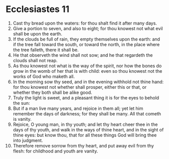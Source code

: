 ﻿# Ecclesiastes 11
1. Cast thy bread upon the waters: for thou shalt find it after many days. 
2. Give a portion to seven, and also to eight; for thou knowest not what evil shall be upon the earth. 
3. If the clouds be full of rain, they empty themselves upon the earth: and if the tree fall toward the south, or toward the north, in the place where the tree falleth, there it shall be. 
4. He that observeth the wind shall not sow; and he that regardeth the clouds shall not reap. 
5. As thou knowest not what is the way of the spirit, nor how the bones do grow in the womb of her that is with child: even so thou knowest not the works of God who maketh all. 
6. In the morning sow thy seed, and in the evening withhold not thine hand: for thou knowest not whether shall prosper, either this or that, or whether they both shall be alike good. 
7.  Truly the light is sweet, and a pleasant thing it is for the eyes to behold the sun: 
8. But if a man live many years, and rejoice in them all; yet let him remember the days of darkness; for they shall be many. All that cometh is vanity. 
9.  Rejoice, O young man, in thy youth; and let thy heart cheer thee in the days of thy youth, and walk in the ways of thine heart, and in the sight of thine eyes: but know thou, that for all these things God will bring thee into judgment. 
10. Therefore remove sorrow from thy heart, and put away evil from thy flesh: for childhood and youth are vanity. 
